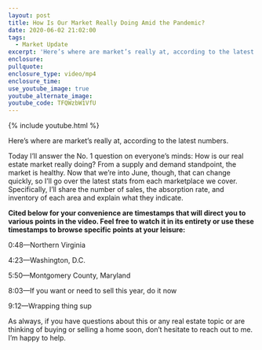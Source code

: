 ```yaml
---
layout: post
title: How Is Our Market Really Doing Amid the Pandemic?
date: 2020-06-02 21:02:00
tags:
  - Market Update
excerpt: 'Here’s where are market’s really at, according to the latest numbers.'
enclosure:
pullquote:
enclosure_type: video/mp4
enclosure_time:
use_youtube_image: true
youtube_alternate_image:
youtube_code: TFQWzbW1VfU
---
```


{% include youtube.html %}

Here’s where are market’s really at, according to the latest numbers.

Today I’ll answer the No. 1 question on everyone’s minds: How is our real estate market really doing? From a supply and demand standpoint, the market is healthy. Now that we’re into June, though, that can change quickly, so I’ll go over the latest stats from each marketplace we cover. Specifically, I’ll share the number of sales, the absorption rate, and inventory of each area and explain what they indicate.&nbsp;&nbsp;

**Cited below for your convenience are timestamps that will direct you to various points in the video. Feel free to watch it in its entirety or use these timestamps to browse specific points at your leisure:&nbsp;**

0:48—Northern Virginia&nbsp;

4:23—Washington, D.C.&nbsp;

5:50—Montgomery County, Maryland&nbsp;

8:03—If you want or need to sell this year, do it now

9:12—Wrapping thing sup

As always, if you have questions about this or any real estate topic or are thinking of buying or selling a home soon, don’t hesitate to reach out to me. I’m happy to help.